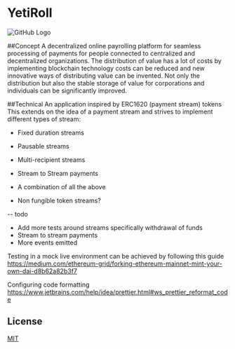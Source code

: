 # YetiRoll
![GitHub Logo](https://drive.google.com/file/d/1QAlLUyIdHuQk07T5zG8JCwcC6ErgEeE7/view?usp=sharing)

##Concept
A decentralized online payrolling platform for seamless processing of payments for people connected to centralized and decentralized organizations.
The distribution of value has a lot of costs by implementing blockchain technology costs can be reduced and new innovative ways of distributing value can be invented. Not only the distribution but also the stable storage of value for corporations and individuals can be significantly improved.

##Technical
An application inspired by ERC1620 (payment stream) tokens
This extends on the idea of a payment stream and strives to implement different types of stream:

- Fixed duration streams
- Pausable streams
- Multi-recipient streams
- Stream to Stream payments

- A combination of all the above

- Non fungible token streams?


-- todo

- Add more tests around streams specifically withdrawal of funds
- Stream to stream payments
- More events emitted


Testing in a mock live environment can be achieved by following this guide
https://medium.com/ethereum-grid/forking-ethereum-mainnet-mint-your-own-dai-d8b62a82b3f7

Configuring code formatting
https://www.jetbrains.com/help/idea/prettier.html#ws_prettier_reformat_code

## License
[MIT](https://choosealicense.com/licenses/mit/)


